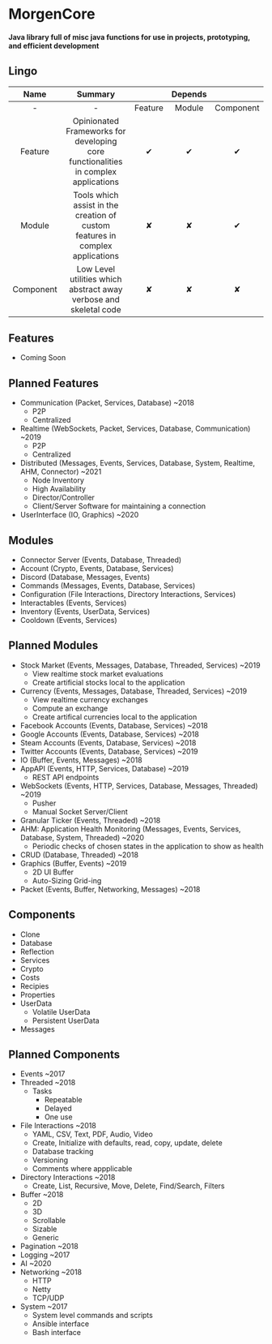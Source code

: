 # MorgenCore
#### Java library full of misc java functions for use in projects, prototyping, and efficient development

## Lingo
|    Name   |                                       Summary                                       |         | Depends |           |
|:---------:|:-----------------------------------------------------------------------------------:|:-------:|:-------:|:---------:|
|     -     |                                          -                                          | Feature |  Module | Component |
|  Feature  | Opinionated Frameworks for developing core functionalities in complex applications  |    ✔    |    ✔    |     ✔     |
|   Module  |    Tools which assist in the creation of custom features in complex applications    |    ✘    |    ✘    |     ✔     |
| Component |          Low Level utilities which abstract away verbose and skeletal code          |    ✘    |    ✘    |     ✘     |

## Features
- Coming Soon

## Planned Features
- Communication (Packet, Services, Database) ~2018
    - P2P
    - Centralized
- Realtime (WebSockets, Packet, Services, Database, Communication) ~2019
    - P2P
    - Centralized
- Distributed (Messages, Events, Services, Database, System, Realtime, AHM, Connector) ~2021
    - Node Inventory
    - High Availability
    - Director/Controller
    - Client/Server Software for maintaining a connection
- UserInterface (IO, Graphics) ~2020

## Modules
- Connector Server (Events, Database, Threaded)
- Account (Crypto, Events, Database, Services)
- Discord (Database, Messages, Events)
- Commands (Messages, Events, Database, Services)
- Configuration (File Interactions, Directory Interactions, Services)
- Interactables (Events, Services)
- Inventory (Events, UserData, Services)
- Cooldown (Events, Services)

## Planned Modules
- Stock Market (Events, Messages, Database, Threaded, Services) ~2019
    - View realtime stock market evaluations
    - Create artificial stocks local to the application
- Currency (Events, Messages, Database, Threaded, Services) ~2019
    - View realtime currency exchanges
    - Compute an exchange
    - Create artifical currencies local to the application
- Facebook Accounts (Events, Database, Services) ~2018
- Google Accounts (Events, Database, Services) ~2018
- Steam Accounts (Events, Database, Services) ~2018
- Twitter Accounts (Events, Database, Services) ~2019
- IO (Buffer, Events, Messages) ~2018
- AppAPI (Events, HTTP, Services, Database) ~2019
    - REST API endpoints
- WebSockets (Events, HTTP, Services, Database, Messages, Threaded) ~2019
    - Pusher
    - Manual Socket Server/Client
- Granular Ticker (Events, Threaded) ~2018
- AHM: Application Health Monitoring (Messages, Events, Services, Database, System, Threaded) ~2020
    - Periodic checks of chosen states in the application to show as health
- CRUD (Database, Threaded) ~2018
- Graphics (Buffer, Events) ~2019
    - 2D UI Buffer
    - Auto-Sizing Grid-ing
- Packet (Events, Buffer, Networking, Messages) ~2018

## Components
- Clone 
- Database
- Reflection
- Services
- Crypto
- Costs
- Recipies
- Properties
- UserData
    - Volatile UserData
    - Persistent UserData
- Messages

## Planned Components
- Events ~2017
- Threaded ~2018
    - Tasks
        - Repeatable
        - Delayed
        - One use
- File Interactions ~2018
    - YAML, CSV, Text, PDF, Audio, Video
    - Create, Initialize with defaults, read, copy, update, delete
    - Database tracking
    - Versioning
    - Comments where appplicable
- Directory Interactions ~2018
    - Create, List, Recursive, Move, Delete, Find/Search, Filters
- Buffer ~2018
    - 2D
    - 3D
    - Scrollable
    - Sizable
    - Generic
- Pagination ~2018
- Logging ~2017
- AI ~2020
- Networking ~2018
    - HTTP
    - Netty
    - TCP/UDP
- System ~2017
    - System level commands and scripts
    - Ansible interface
    - Bash interface
